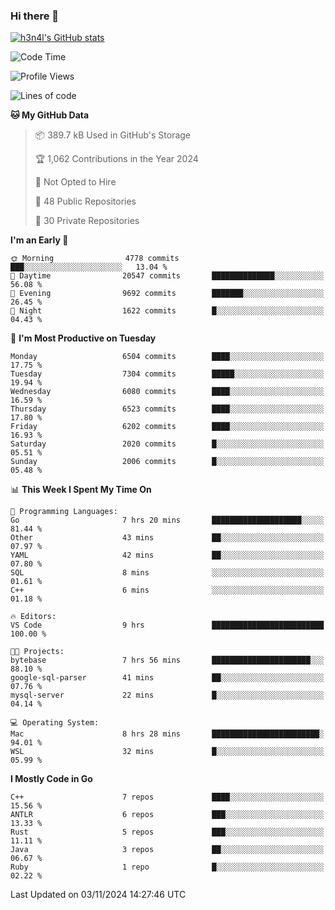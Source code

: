 ### Hi there 👋

[![h3n4l's GitHub stats](https://github-readme-stats.vercel.app/api?username=h3n4l&count_private=true&show_icons=true&theme=radical)](https://github.com/h3n4l/github-readme-stats)

<!--START_SECTION:waka-->
![Code Time](http://img.shields.io/badge/Code%20Time-1%2C996%20hrs%2016%20mins-blue)

![Profile Views](http://img.shields.io/badge/Profile%20Views-0-blue)

![Lines of code](https://img.shields.io/badge/From%20Hello%20World%20I%27ve%20Written-13.6%20million%20lines%20of%20code-blue)

**🐱 My GitHub Data** 

> 📦 389.7 kB Used in GitHub's Storage 
 > 
> 🏆 1,062 Contributions in the Year 2024
 > 
> 🚫 Not Opted to Hire
 > 
> 📜 48 Public Repositories 
 > 
> 🔑 30 Private Repositories 
 > 
**I'm an Early 🐤** 

```text
🌞 Morning                4778 commits        ███░░░░░░░░░░░░░░░░░░░░░░   13.04 % 
🌆 Daytime                20547 commits       ██████████████░░░░░░░░░░░   56.08 % 
🌃 Evening                9692 commits        ███████░░░░░░░░░░░░░░░░░░   26.45 % 
🌙 Night                  1622 commits        █░░░░░░░░░░░░░░░░░░░░░░░░   04.43 % 
```
📅 **I'm Most Productive on Tuesday** 

```text
Monday                   6504 commits        ████░░░░░░░░░░░░░░░░░░░░░   17.75 % 
Tuesday                  7304 commits        █████░░░░░░░░░░░░░░░░░░░░   19.94 % 
Wednesday                6080 commits        ████░░░░░░░░░░░░░░░░░░░░░   16.59 % 
Thursday                 6523 commits        ████░░░░░░░░░░░░░░░░░░░░░   17.80 % 
Friday                   6202 commits        ████░░░░░░░░░░░░░░░░░░░░░   16.93 % 
Saturday                 2020 commits        █░░░░░░░░░░░░░░░░░░░░░░░░   05.51 % 
Sunday                   2006 commits        █░░░░░░░░░░░░░░░░░░░░░░░░   05.48 % 
```


📊 **This Week I Spent My Time On** 

```text
💬 Programming Languages: 
Go                       7 hrs 20 mins       ████████████████████░░░░░   81.44 % 
Other                    43 mins             ██░░░░░░░░░░░░░░░░░░░░░░░   07.97 % 
YAML                     42 mins             ██░░░░░░░░░░░░░░░░░░░░░░░   07.80 % 
SQL                      8 mins              ░░░░░░░░░░░░░░░░░░░░░░░░░   01.61 % 
C++                      6 mins              ░░░░░░░░░░░░░░░░░░░░░░░░░   01.18 % 

🔥 Editors: 
VS Code                  9 hrs               █████████████████████████   100.00 % 

🐱‍💻 Projects: 
bytebase                 7 hrs 56 mins       ██████████████████████░░░   88.10 % 
google-sql-parser        41 mins             ██░░░░░░░░░░░░░░░░░░░░░░░   07.76 % 
mysql-server             22 mins             █░░░░░░░░░░░░░░░░░░░░░░░░   04.14 % 

💻 Operating System: 
Mac                      8 hrs 28 mins       ████████████████████████░   94.01 % 
WSL                      32 mins             █░░░░░░░░░░░░░░░░░░░░░░░░   05.99 % 
```

**I Mostly Code in Go** 

```text
C++                      7 repos             ████░░░░░░░░░░░░░░░░░░░░░   15.56 % 
ANTLR                    6 repos             ███░░░░░░░░░░░░░░░░░░░░░░   13.33 % 
Rust                     5 repos             ███░░░░░░░░░░░░░░░░░░░░░░   11.11 % 
Java                     3 repos             ██░░░░░░░░░░░░░░░░░░░░░░░   06.67 % 
Ruby                     1 repo              █░░░░░░░░░░░░░░░░░░░░░░░░   02.22 % 
```




 Last Updated on 03/11/2024 14:27:46 UTC
<!--END_SECTION:waka-->

